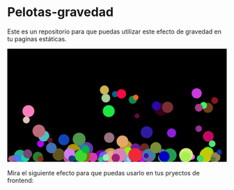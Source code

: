 # Pelotas-gravedad
Este es un repositorio para que puedas utilizar este efecto  de gravedad en tu paginas estáticas.

<img src="/img/pelotasgame.png">

Mira el siguiente efecto para que puedas usarlo en tus pryectos de frontend: